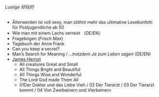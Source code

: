 ###### Lustige 好玩的 

- Älterwerden ist voll sexy, man stöhnt mehr das ultimative Lesekonfetti für Postjugendliche ab 50
- Wie man mit einem Lachs verreist （DE/EN）
- Fragebogen (*Frisch Max*)
- Tagebuch der Anne Frank 
- Can you keep a secret?
- Man’s Search for Meaning / *...trotzdem Ja zum Leben sagen*  (DE/EN)
- [James Herriot](https://www.amazon.de/Three-James-Herriot-Classics-Creatures-ebook/dp/B0060QM0CY/ref=sr_1_3?__mk_de_DE=%C3%85M%C3%85%C5%BD%C3%95%C3%91&dchild=1&keywords=all+creatures+great+and+small&qid=1600147904&sr=8-3)
  - All creatures Great and Small
  - All Things Bright and Beautiful 
  - All Things Wise and Wonderful 
  - The Lord God made Them All 
  - 01Der Doktor und das Liebe Vieh / 02 Der Tierarzt / 03 Der Tierarzt kommt / 04 Von Zweibeinern und Vierbeinern